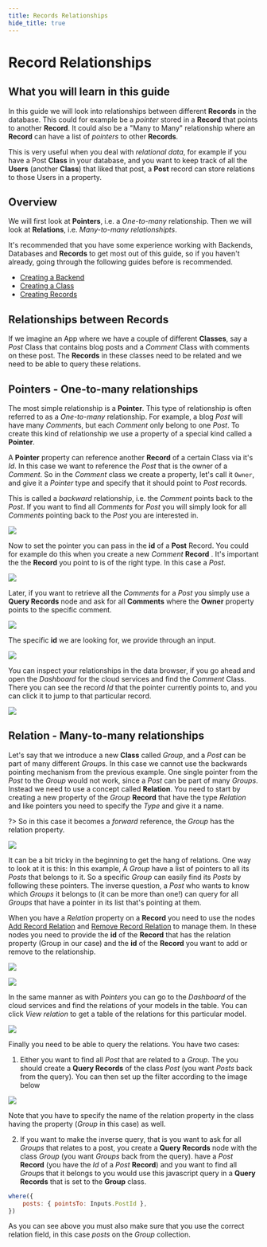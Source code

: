 ```yaml
---
title: Records Relationships
hide_title: true
---
```

# Record Relationships

## What you will learn in this guide

In this guide we will look into relationships between different **Records** in the database. This could for example be a _pointer_ stored in a **Record** that points to another **Record**. It could also be a "Many to Many" relationship where an **Record** can have a list of _pointers_ to other **Records**.

This is very useful when you deal with _relational data_, for example if you have a Post **Class** in your database, and you want to keep track of all the **Users** (another **Class**) that liked that post, a **Post** record can store relations to those Users in a property.

## Overview

We will first look at **Pointers**, i.e. a _One-to-many_ relationship. Then we will look at **Relations**, i.e. _Many-to-many relationshipts_.

It's recommended that you have some experience working with Backends, Databases and **Records** to get most out of this guide, so if you haven't already, going through the following guides before is recommended.

-   [Creating a Backend](/docs/guides/cloud-data/creating-a-backend)
-   [Creating a Class](/docs/guides/cloud-data/creating-a-class)
-   [Creating Records](/docs/guides/cloud-data/creating-new-database-records)

## Relationships between Records

If we imagine an App where we have a couple of different **Classes**, say a _Post_ Class that contains blog posts and a _Comment_ Class with comments on these post. The **Records** in these classes need to be related and we need to be able to query these relations.

## Pointers - One-to-many relationships

The most simple relationship is a **Pointer**. This type of relationship is often referred to as a _One-to-many_ relationship. For example, a blog _Post_ will have many *Comment*s, but each _Comment_ only belong to one _Post_. To create this kind of relationship we use a property of a special kind called a **Pointer**.

A **Pointer** property can reference another **Record** of a certain Class via it's _Id_. In this case we want to reference the _Post_ that is the owner of a _Comment_. So in the _Comment_ class we create a property, let's call it `Owner`, and give it a _Pointer_ type and specify that it should point to _Post_ records.

This is called a _backward_ relationship, i.e. the _Comment_ points back to the _Post_. If you want to find all _Comments_ for _Post_ you will simply look for all _Comments_ pointing back to the _Post_ you are interested in.

<div className="ndl-image-with-background">

![](/docs/guides/cloud-data/record-relations/create-pointer.png)

</div>

Now to set the pointer you can pass in the **id** of a **Post** Record. You could for example do this when you create a new _Comment_ **Record** . It's important the the **Record** you point to is of the right type. In this case a _Post_.

<div className="ndl-image-with-background l">

![](/docs/guides/cloud-data/record-relations/insert-pointer.png)

</div>

Later, if you want to retrieve all the _Comments_ for a _Post_ you simply use a **Query Records** node and ask for all **Comments** where the **Owner** property points to the specific comment.

<div className="ndl-image-with-background l">

![](/docs/guides/cloud-data/record-relations/query-pointer-1.png)

</div>

The specific **id** we are looking for, we provide through an input.

<div className="ndl-image-with-background l">

![](/docs/guides/cloud-data/record-relations/query-pointer-2.png)

</div>

You can inspect your relationships in the data browser, if you go ahead and open the _Dashboard_ for the cloud services and find the _Comment_ Class. There you can see the record _Id_ that the pointer currently points to, and you can click it to jump to that particular record.

<div className="ndl-image-with-background">

![](/docs/guides/cloud-data/record-relations/comments-owner.png)

</div>

## Relation - Many-to-many relationships

Let's say that we introduce a new **Class** called _Group_, and a _Post_ can be part of many different *Group*s. In this case we cannot use the backwards pointing mechanism from the previous example. One single pointer from the _Post_ to the _Group_ would not work, since a _Post_ can be part of many _Groups_. Instead we need to use a concept called **Relation**. You need to start by creating a new property of the _Group_ **Record** that have the type _Relation_ and like pointers you need to specify the _Type_ and give it a name.

?> So in this case it becomes a _forward_ reference, the _Group_ has the relation property.

<div className="ndl-image-with-background">

![](/docs/guides/cloud-data/record-relations/create-relation.png)

</div>

It can be a bit tricky in the beginning to get the hang of relations. One way to look at it is this: In this example, A _Group_ have a list of pointers to all its _Posts_ that belongs to it. So a specific _Group_ can easily find its _Posts_ by following these pointers. The inverse question, a _Post_ who wants to know which _Groups_ it belongs to (it can be more than one!) can query for all _Groups_ that have a pointer in its list that's pointing at them.

When you have a _Relation_ property on a **Record** you need to use the nodes [Add Record Relation](/nodes/data/cloud-data/add-record-relation) and [Remove Record Relation](/nodes/data/cloud-data/remove-record-relation) to manage them. In these nodes you need to provide the **id** of the **Record** that has the relation property (Group in our case) and the **id** of the **Record** you want to add or remove to the relationship.

<div className="ndl-image-with-background">

![](/docs/guides/cloud-data/record-relations/record-relation-1.png)

</div>

<div className="ndl-image-with-background l">

![](/docs/guides/cloud-data/record-relations/record-relation-2.png)

</div>

In the same manner as with _Pointers_ you can go to the _Dashboard_ of the cloud services and find the relations of your models in the table. You can click _View relation_ to get a table of the relations for this particular model.

<div className="ndl-image-with-background">

![](/docs/guides/cloud-data/record-relations/view-relation.png)

</div>

Finally you need to be able to query the relations. You have two cases:

1. Either you want to find all _Post_ that are related to a _Group_. The you should create a **Query Records** of the class _Post_ (you want _Posts_ back from the query). You can then set up the filter according to the image below

<div className="ndl-image-with-background l">

![](/docs/guides/cloud-data/record-relations/query-relation-1.png)

</div>

Note that you have to specify the name of the relation property in the class having the property (_Group_ in this case) as well.

2. If you want to make the inverse query, that is you want to ask for all _Groups_ that relates to a post, you create a **Query Records** node with the class _Group_ (you want _Groups_ back from the query). have a _Post_ **Record** (you have the _Id_ of a _Post_ **Record**) and you want to find all *Group*s that it belongs to you would use this javascript query in a **Query Records** that is set to the **Group** class.

```javascript
where({
    posts: { pointsTo: Inputs.PostId },
})
```

As you can see above you must also make sure that you use the correct relation field, in this case _posts_ on the _Group_ collection.
